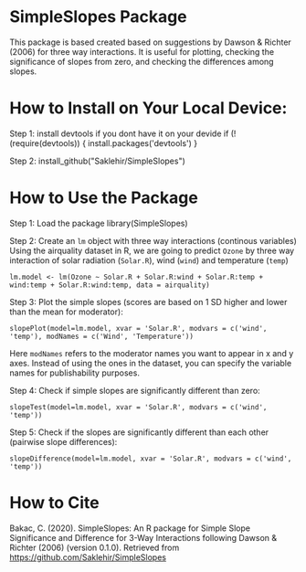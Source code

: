# SimpleSlopes Package
This package is based created based on suggestions by Dawson & Richter (2006) for three way interactions. 
It is useful for plotting, checking the significance of slopes from zero, and checking the differences among slopes. 

# How to Install on Your Local Device:
Step 1: install devtools if you dont have it on your devide
if (!(require(devtools)) {
  install.packages('devtools')
}

Step 2: 
install_github("Saklehir/SimpleSlopes")

# How to Use the Package
Step 1: Load the package
library(SimpleSlopes)

Step 2: Create an `lm` object with three way interactions (continous variables)
Using the airquality dataset in R, we are going to predict `Ozone` by three way interaction of solar radiation (`Solar.R`), wind (`wind`) and temperature (`temp`)

`lm.model <- lm(Ozone ~ Solar.R + Solar.R:wind + Solar.R:temp + wind:temp + Solar.R:wind:temp, data = airquality)`

Step 3: Plot the simple slopes (scores are based on 1 SD higher and lower than the mean for moderator):

`slopePlot(model=lm.model, xvar = 'Solar.R', modvars = c('wind', 'temp'), modNames = c('Wind', 'Temperature'))`

Here `modNames` refers to the moderator names you want to appear in x and y axes. Instead of using the ones in the dataset, you can specify the variable names for publishability purposes.

Step 4: Check if simple slopes are significantly different than zero:

`slopeTest(model=lm.model, xvar = 'Solar.R', modvars = c('wind', 'temp'))`

Step 5: Check if the slopes are significantly different than each other (pairwise slope differences):

`slopeDifference(model=lm.model, xvar = 'Solar.R', modvars = c('wind', 'temp'))`

# How to Cite
Bakac, C. (2020). SimpleSlopes: An R package for Simple Slope Significance and Difference for 3-Way Interactions following Dawson & Richter (2006) (version 0.1.0). Retrieved from https://github.com/Saklehir/SimpleSlopes
